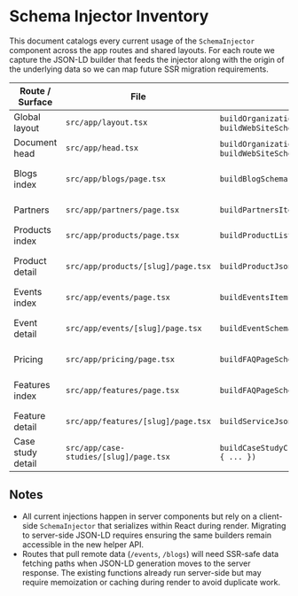 # Schema Injector Inventory

This document catalogs every current usage of the `SchemaInjector` component across the app
routes and shared layouts. For each route we capture the JSON-LD builder that feeds the
injector along with the origin of the underlying data so we can map future SSR migration
requirements.

| Route / Surface | File | Builder(s) | Data Inputs |
| --- | --- | --- | --- |
| Global layout | `src/app/layout.tsx` | `buildOrganizationSchema()`, `buildWebSiteSchema()` | Static builders invoked at module scope. No external data dependencies. |
| Document head | `src/app/head.tsx` | `buildOrganizationSchema()`, `buildWebSiteSchema()` | Static builders executed per render in head. |
| Blogs index | `src/app/blogs/page.tsx` | `buildBlogSchema({ ... })` | SEO metadata via `getStaticSeo("/blogs")`; blog posts from `getLatestBeehiivPosts({ perPage: 12 })`. |
| Partners | `src/app/partners/page.tsx` | `buildPartnersItemListSchema(companyLogos)` | Partner logos sourced from `@/data/service/slug_data/trustedCompanies`. |
| Products index | `src/app/products/page.tsx` | `buildProductListJsonLd(products)` | Product collection from dynamic import of `@/data/products` inside `fetchProducts()`. |
| Product detail | `src/app/products/[slug]/page.tsx` | `buildProductJsonLd(product)` | Individual product resolved from `mockProducts` dataset via `fetchProduct(slug)`. |
| Events index | `src/app/events/page.tsx` | `buildEventsItemListSchema(events)` | Events fetched from `fetchEvents()` (remote/ISR with `revalidate = 1800`). |
| Event detail | `src/app/events/[slug]/page.tsx` | `buildEventSchema(event)` | Event entity resolved from `fetchEvents()` after param validation through `resolveEventParams`. |
| Pricing | `src/app/pricing/page.tsx` | `buildFAQPageSchema({ ... })` | SEO metadata via `getStaticSeo("/pricing")`; FAQ items from `leadGenFAQ.faqItems`. |
| Features index | `src/app/features/page.tsx` | `buildFAQPageSchema({ ... })` | SEO metadata via `getStaticSeo("/features")`; FAQ data from `faqItems`. |
| Feature detail | `src/app/features/[slug]/page.tsx` | `buildServiceJsonLd(service)` | Service entity aggregated from `@/data/service/services` collections. |
| Case study detail | `src/app/case-studies/[slug]/page.tsx` | `buildCaseStudyCreativeWorkSchema(caseStudy, { ... })` | Case study resolved via `getCaseStudyBySlug`; related studies from `getAllCaseStudies()`; canonical derived using `getTestBaseUrl()`. |

## Notes

- All current injections happen in server components but rely on a client-side `SchemaInjector`
  that serializes within React during render. Migrating to server-side JSON-LD requires
  ensuring the same builders remain accessible in the new helper API.
- Routes that pull remote data (`/events`, `/blogs`) will need SSR-safe data fetching paths
  when JSON-LD generation moves to the server response. The existing functions already run
  server-side but may require memoization or caching during render to avoid duplicate work.

